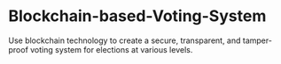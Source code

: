 # Blockchain-based-Voting-System
Use blockchain technology to create a secure, transparent, and tamper-proof voting system for elections at various levels.
